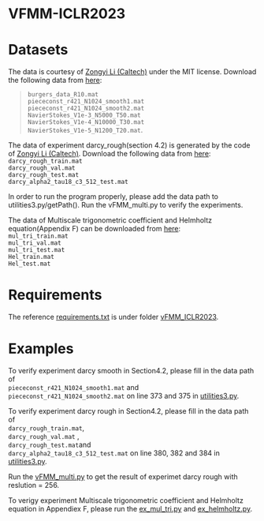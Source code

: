 # VFMM-ICLR2023

# Datasets
The data is courtesy of [Zongyi Li (Caltech)](https://github.com/zongyi-li/fourier_neural_operator)  under the MIT license. Download the following data from [here](https://drive.google.com/drive/folders/1UnbQh2WWc6knEHbLn-ZaXrKUZhp7pjt-?usp=sharing):
>`burgers_data_R10.mat`
<br>`piececonst_r421_N1024_smooth1.mat`
<br>`piececonst_r421_N1024_smooth2.mat`
<br>`NavierStokes_V1e-3_N5000_T50.mat`
<br>`NavierStokes_V1e-4_N10000_T30.mat`
<br>`NavierStokes_V1e-5_N1200_T20.mat`.

The data of experiment darcy_rough(section 4.2) is generated by the code of [Zongyi Li (Caltech)](https://github.com/zongyi-li/fourier_neural_operator). Download the following data from [here](https://drive.google.com/drive/folders/1ovfK0CV6n_UUqt4tAtaxo_-9nRshhZC7?usp=sharing):
<br>`darcy_rough_train.mat`
<br>`darcy_rough_val.mat`
<br>`darcy_rough_test.mat`
<br>`darcy_alpha2_tau18_c3_512_test.mat`

In order to run the program properly, please add the data path to utilities3.py/getPath(). Run the vFMM_multi.py to verify the experiments.



The data of Multiscale trigonometric coefficient and Helmholtz equation(Appendix F) can be downloaded from [here](https://drive.google.com/drive/folders/1ovfK0CV6n_UUqt4tAtaxo_-9nRshhZC7?usp=sharing):
<br>`mul_tri_train.mat`
<br>`mul_tri_val.mat`
<br>`mul_tri_test.mat`
<br>`Hel_train.mat`
<br>`Hel_test.mat`

# Requirements
The reference [requirements.txt](https://github.com/Shengren-Kato/HT_net-ICLR2023/blob/main/vFMM_ICLR2023/requirements.txt) is under folder [vFMM_ICLR2023](https://github.com/Shengren-Kato/HT_net-ICLR2023/tree/main/vFMM_ICLR2023).

# Examples
To verify experiment darcy smooth in Section4.2, please fill in the data path of <br>`piececonst_r421_N1024_smooth1.mat` and <br>`piececonst_r421_N1024_smooth2.mat` on line 373 and 375 in [utilities3.py](https://github.com/Shengren-Kato/HT_net-ICLR2023/blob/main/vFMM_ICLR2023/utilities3.py).

To verify experiment darcy rough in Section4.2, please fill in the data path of <br>`darcy_rough_train.mat`, <br>`darcy_rough_val.mat` ,<br>`darcy_rough_test.mat`and <br>`darcy_alpha2_tau18_c3_512_test.mat` on line 380, 382 and 384 in [utilities3.py](https://github.com/Shengren-Kato/HT_net-ICLR2023/blob/main/vFMM_ICLR2023/utilities3.py).

Run the [vFMM_multi.py](https://github.com/Shengren-Kato/HT_net-ICLR2023/blob/main/vFMM_ICLR2023/vFMM_multi.py) to get the result of experimet darcy rough with reslution = 256.

To verigy experiment Multiscale trigonometric coefficient and Helmholtz equation in Appendiex F, please run the [ex_mul_tri.py](https://github.com/Shengren-Kato/HT_net-ICLR2023/blob/main/vFMM_ICLR2023/ex_mul_tri.py)
 and [ex_helmholtz.py](https://github.com/Shengren-Kato/HT_net-ICLR2023/blob/main/vFMM_ICLR2023/ex_helmholtz.py).

